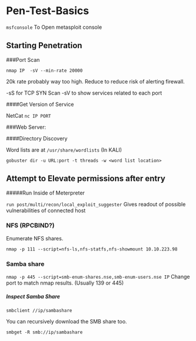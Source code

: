 # Pen-Test-Basics
 
```msfconsole```
To Open metasploit console

## Starting Penetration

###Port Scan

```nmap IP  -sV --min-rate 20000```

20k rate probably way too high. Reduce to reduce risk of alerting firewall.

-sS for TCP SYN Scan
-sV to show services related to each port


####Get Version of Service

NetCat
```nc IP PORT```


###Web Server:

####Directory Discovery

Word lists are at `/usr/share/wordlists` (In KALI)

```gobuster dir -u URL:port -t threads -w <word list location>```


## Attempt to Elevate permissions after entry

#####Run Inside of Meterpreter

```run post/multi/recon/local_exploit_suggester```
Gives readout of possible vulnerabilities of connected host

### NFS (RPCBIND?)

Enumerate NFS shares.

```nmap -p 111 --script=nfs-ls,nfs-statfs,nfs-showmount 10.10.223.98```



### Samba share

```nmap -p 445 --script=smb-enum-shares.nse,smb-enum-users.nse IP```
Change port to match nmap results. (Usually 139 or 445)


##### Inspect Samba Share

```smbclient //ip/sambashare```


You can recursively download the SMB share too.

```smbget -R smb://ip/sambashare```